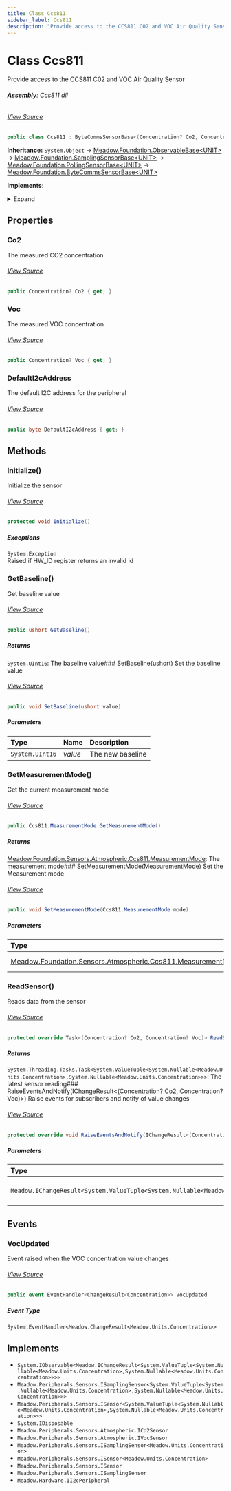 ```yaml
---
title: Class Ccs811
sidebar_label: Ccs811
description: "Provide access to the CCS811 C02 and VOC Air Quality Sensor"
---
```

# Class Ccs811
Provide access to the CCS811 C02 and VOC Air Quality Sensor

###### **Assembly**: Ccs811.dll
###### [View Source](https://github.com/WildernessLabs/Meadow.Foundation.git/blob/develop/Source/Meadow.Foundation.Peripherals/Sensors.Atmospheric.Ccs811/Driver/Ccs811.Enums.cs#L3)
```csharp title="Declaration"
public class Ccs811 : ByteCommsSensorBase<(Concentration? Co2, Concentration? Voc)>, IObservable<IChangeResult<(Concentration? Co2, Concentration? Voc)>>, ISamplingSensor<(Concentration? Co2, Concentration? Voc)>, ISensor<(Concentration? Co2, Concentration? Voc)>, IDisposable, ICo2Sensor, IVocSensor, ISamplingSensor<Concentration>, ISensor<Concentration>, ISensor, ISamplingSensor, II2cPeripheral
```
**Inheritance:** `System.Object` -> [Meadow.Foundation.ObservableBase&lt;UNIT&gt;](../Meadow.Foundation/ObservableBase`UNIT`) -> [Meadow.Foundation.SamplingSensorBase&lt;UNIT&gt;](../Meadow.Foundation/SamplingSensorBase`UNIT`) -> [Meadow.Foundation.PollingSensorBase&lt;UNIT&gt;](../Meadow.Foundation/PollingSensorBase`UNIT`) -> [Meadow.Foundation.ByteCommsSensorBase&lt;UNIT&gt;](../Meadow.Foundation/ByteCommsSensorBase`UNIT`)

**Implements:**  

<details><summary>Expand</summary>

`System.IObservable<Meadow.IChangeResult<System.ValueTuple<System.Nullable<Meadow.Units.Concentration>,System.Nullable<Meadow.Units.Concentration>>>>`, `Meadow.Peripherals.Sensors.ISamplingSensor<System.ValueTuple<System.Nullable<Meadow.Units.Concentration>,System.Nullable<Meadow.Units.Concentration>>>`, `Meadow.Peripherals.Sensors.ISensor<System.ValueTuple<System.Nullable<Meadow.Units.Concentration>,System.Nullable<Meadow.Units.Concentration>>>`, `System.IDisposable`, `Meadow.Peripherals.Sensors.Atmospheric.ICo2Sensor`, `Meadow.Peripherals.Sensors.Atmospheric.IVocSensor`, `Meadow.Peripherals.Sensors.ISamplingSensor<Meadow.Units.Concentration>`, `Meadow.Peripherals.Sensors.ISensor<Meadow.Units.Concentration>`, `Meadow.Peripherals.Sensors.ISensor`, `Meadow.Peripherals.Sensors.ISamplingSensor`, `Meadow.Hardware.II2cPeripheral`
</details>



## Properties
### Co2
The measured CO2 concentration
###### [View Source](https://github.com/WildernessLabs/Meadow.Foundation.git/blob/develop/Source/Meadow.Foundation.Peripherals/Sensors.Atmospheric.Ccs811/Driver/Ccs811.cs#L40)
```csharp title="Declaration"
public Concentration? Co2 { get; }
```
### Voc
The measured VOC concentration
###### [View Source](https://github.com/WildernessLabs/Meadow.Foundation.git/blob/develop/Source/Meadow.Foundation.Peripherals/Sensors.Atmospheric.Ccs811/Driver/Ccs811.cs#L45)
```csharp title="Declaration"
public Concentration? Voc { get; }
```
### DefaultI2cAddress
The default I2C address for the peripheral
###### [View Source](https://github.com/WildernessLabs/Meadow.Foundation.git/blob/develop/Source/Meadow.Foundation.Peripherals/Sensors.Atmospheric.Ccs811/Driver/Ccs811.cs#L50)
```csharp title="Declaration"
public byte DefaultI2cAddress { get; }
```
## Methods
### Initialize()
Initialize the sensor
###### [View Source](https://github.com/WildernessLabs/Meadow.Foundation.git/blob/develop/Source/Meadow.Foundation.Peripherals/Sensors.Atmospheric.Ccs811/Driver/Ccs811.cs#L86)
```csharp title="Declaration"
protected void Initialize()
```

##### Exceptions

`System.Exception`  
Raised if HW_ID register returns an invalid id
### GetBaseline()
Get baseline value
###### [View Source](https://github.com/WildernessLabs/Meadow.Foundation.git/blob/develop/Source/Meadow.Foundation.Peripherals/Sensors.Atmospheric.Ccs811/Driver/Ccs811.cs#L124)
```csharp title="Declaration"
public ushort GetBaseline()
```

##### Returns

`System.UInt16`: The baseline value### SetBaseline(ushort)
Set the baseline value
###### [View Source](https://github.com/WildernessLabs/Meadow.Foundation.git/blob/develop/Source/Meadow.Foundation.Peripherals/Sensors.Atmospheric.Ccs811/Driver/Ccs811.cs#L133)
```csharp title="Declaration"
public void SetBaseline(ushort value)
```

##### Parameters

| Type | Name | Description |
|:--- |:--- |:--- |
| `System.UInt16` | *value* | The new baseline |

### GetMeasurementMode()
Get the current measurement mode
###### [View Source](https://github.com/WildernessLabs/Meadow.Foundation.git/blob/develop/Source/Meadow.Foundation.Peripherals/Sensors.Atmospheric.Ccs811/Driver/Ccs811.cs#L142)
```csharp title="Declaration"
public Ccs811.MeasurementMode GetMeasurementMode()
```

##### Returns

[Meadow.Foundation.Sensors.Atmospheric.Ccs811.MeasurementMode](../Meadow.Foundation.Sensors.Atmospheric/Ccs811.MeasurementMode): The measurement mode### SetMeasurementMode(MeasurementMode)
Set the Measurement mode
###### [View Source](https://github.com/WildernessLabs/Meadow.Foundation.git/blob/develop/Source/Meadow.Foundation.Peripherals/Sensors.Atmospheric.Ccs811/Driver/Ccs811.cs#L151)
```csharp title="Declaration"
public void SetMeasurementMode(Ccs811.MeasurementMode mode)
```

##### Parameters

| Type | Name | Description |
|:--- |:--- |:--- |
| [Meadow.Foundation.Sensors.Atmospheric.Ccs811.MeasurementMode](../Meadow.Foundation.Sensors.Atmospheric/Ccs811.MeasurementMode) | *mode* | The new mode |

### ReadSensor()
Reads data from the sensor
###### [View Source](https://github.com/WildernessLabs/Meadow.Foundation.git/blob/develop/Source/Meadow.Foundation.Peripherals/Sensors.Atmospheric.Ccs811/Driver/Ccs811.cs#L166)
```csharp title="Declaration"
protected override Task<(Concentration? Co2, Concentration? Voc)> ReadSensor()
```

##### Returns

`System.Threading.Tasks.Task<System.ValueTuple<System.Nullable<Meadow.Units.Concentration>,System.Nullable<Meadow.Units.Concentration>>>`: The latest sensor reading### RaiseEventsAndNotify(IChangeResult&lt;(Concentration? Co2, Concentration? Voc)&gt;)
Raise events for subscribers and notify of value changes
###### [View Source](https://github.com/WildernessLabs/Meadow.Foundation.git/blob/develop/Source/Meadow.Foundation.Peripherals/Sensors.Atmospheric.Ccs811/Driver/Ccs811.cs#L182)
```csharp title="Declaration"
protected override void RaiseEventsAndNotify(IChangeResult<(Concentration? Co2, Concentration? Voc)> changeResult)
```

##### Parameters

| Type | Name | Description |
|:--- |:--- |:--- |
| `Meadow.IChangeResult<System.ValueTuple<System.Nullable<Meadow.Units.Concentration>,System.Nullable<Meadow.Units.Concentration>>>` | *changeResult* | The updated sensor data |

## Events
### VocUpdated
Event raised when the VOC concentration value changes
###### [View Source](https://github.com/WildernessLabs/Meadow.Foundation.git/blob/develop/Source/Meadow.Foundation.Peripherals/Sensors.Atmospheric.Ccs811/Driver/Ccs811.cs#L35)
```csharp title="Declaration"
public event EventHandler<ChangeResult<Concentration>> VocUpdated
```
##### Event Type
`System.EventHandler<Meadow.ChangeResult<Meadow.Units.Concentration>>`

## Implements

* `System.IObservable<Meadow.IChangeResult<System.ValueTuple<System.Nullable<Meadow.Units.Concentration>,System.Nullable<Meadow.Units.Concentration>>>>`
* `Meadow.Peripherals.Sensors.ISamplingSensor<System.ValueTuple<System.Nullable<Meadow.Units.Concentration>,System.Nullable<Meadow.Units.Concentration>>>`
* `Meadow.Peripherals.Sensors.ISensor<System.ValueTuple<System.Nullable<Meadow.Units.Concentration>,System.Nullable<Meadow.Units.Concentration>>>`
* `System.IDisposable`
* `Meadow.Peripherals.Sensors.Atmospheric.ICo2Sensor`
* `Meadow.Peripherals.Sensors.Atmospheric.IVocSensor`
* `Meadow.Peripherals.Sensors.ISamplingSensor<Meadow.Units.Concentration>`
* `Meadow.Peripherals.Sensors.ISensor<Meadow.Units.Concentration>`
* `Meadow.Peripherals.Sensors.ISensor`
* `Meadow.Peripherals.Sensors.ISamplingSensor`
* `Meadow.Hardware.II2cPeripheral`
